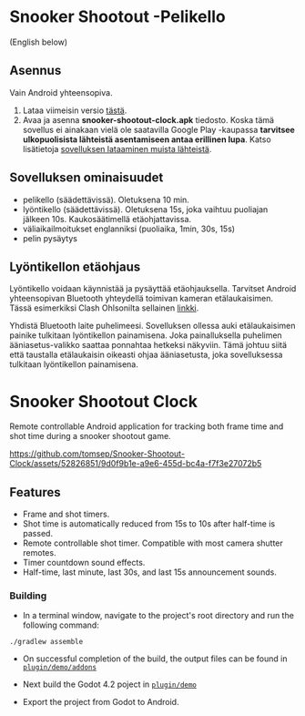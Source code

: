 # Snooker Shootout -Pelikello
(English below)

## Asennus 
Vain Android yhteensopiva. 

1. Lataa viimeisin versio [tästä](https://github.com/tomsep/Snooker-Shootout-Clock/releases/download/v1.0.0-beta.2/snooker-shootout-clock.apk). 
2. Avaa ja asenna **snooker-shootout-clock.apk** tiedosto. Koska tämä sovellus ei ainakaan vielä ole saatavilla Google Play -kaupassa **tarvitsee ulkopuolisista lähteistä asentamiseen antaa erillinen lupa**. Katso lisätietoja [sovelluksen lataaminen muista lähteistä](https://support.google.com/pixelphone/answer/7391672?hl=fi#zippy=%2Csovellusten-lataaminen-muista-l%C3%A4hteist%C3%A4).

## Sovelluksen ominaisuudet 

* pelikello (säädettävissä). Oletuksena 10 min.
* lyöntikello (säädettävissä). Oletuksena 15s, joka vaihtuu puoliajan jälkeen 10s. Kaukosäätimellä etäohjattavissa. 
* väliaikailmoitukset englanniksi (puoliaika, 1min, 30s, 15s)
* pelin pysäytys


## Lyöntikellon etäohjaus

Lyöntikello voidaan käynnistää ja pysäyttää etäohjauksella. Tarvitset Android yhteensopivan Bluetooth yhteydellä toimivan kameran etälaukaisimen. Tässä esimerkiksi Clash Ohlsonilta sellainen [linkki](https://www.clasohlson.com/fi/Puhelimen-kaukolaukaisin/p/38-8610).

Yhdistä Bluetooth laite puhelimeesi. Sovelluksen ollessa auki etälaukaisimen painike tulkitaan lyöntikellon painamisena. Joka painalluksella puhelimen ääniasetus-valikko saattaa ponnahtaa hetkeksi näkyviin. Tämä johtuu siitä että taustalla etälaukaisin oikeasti ohjaa ääniasetusta, joka sovelluksessa tulkitaan lyöntikellon painamisena.

# Snooker Shootout Clock
Remote controllable Android application for tracking both frame time and shot time during a snooker shootout game.

https://github.com/tomsep/Snooker-Shootout-Clock/assets/52826851/9d0f9b1e-a9e6-455d-bc4a-f7f3e27072b5

## Features
* Frame and shot timers.
* Shot time is automatically reduced from 15s to 10s after half-time is passed.
* Remote controllable shot timer. Compatible with most camera shutter remotes.
* Timer countdown sound effects.
* Half-time, last minute, last 30s, and last 15s announcement sounds.

### Building 
- In a terminal window, navigate to the project's root directory and run the following command:
```
./gradlew assemble
```
- On successful completion of the build, the output files can be found in
  [`plugin/demo/addons`](plugin/demo/addons)

- Next build the Godot 4.2 poject in [`plugin/demo`](plugin/demo)
- Export the project from Godot to Android.

